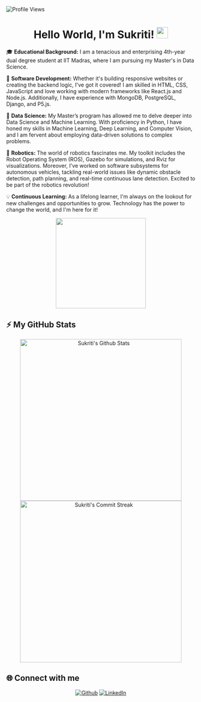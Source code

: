 ![Profile Views](https://komarev.com/ghpvc/?username=Sukriti-Shukla&label=PROFILE+VIEWS&color=blueviolet)

<h1 align="center">Hello World, I'm Sukriti! <img src="https://emojis.slackmojis.com/emojis/images/1531849430/4246/blob-sunglasses.gif?1531849430" width="30"></h1>

<div align="left">

🎓 **Educational Background:** I am a tenacious and enterprising 4th-year dual degree student at IIT Madras, where I am pursuing my Master's in Data Science.

🚀 **Software Development:** Whether it's building responsive websites or creating the backend logic, I've got it covered! I am skilled in HTML, CSS, JavaScript and love working with modern frameworks like React.js and Node.js. Additionally, I have experience with MongoDB, PostgreSQL, Django, and P5.js.

🔬 **Data Science:** My Master’s program has allowed me to delve deeper into Data Science and Machine Learning. With proficiency in Python, I have honed my skills in Machine Learning, Deep Learning, and Computer Vision, and I am fervent about employing data-driven solutions to complex problems.

🤖 **Robotics:** The world of robotics fascinates me. My toolkit includes the Robot Operating System (ROS), Gazebo for simulations, and Rviz for visualizations. Moreover, I've worked on software subsystems for autonomous vehicles, tackling real-world issues like dynamic obstacle detection, path planning, and real-time continuous lane detection. Excited to be part of the robotics revolution!

💡 **Continuous Learning:** As a lifelong learner, I'm always on the lookout for new challenges and opportunities to grow. Technology has the power to change the world, and I'm here for it!

</div>

<p align="center"><img src="https://media.giphy.com/media/LmNwrBhejkK9EFP504/giphy.gif" width="240"></p>

## ⚡ My GitHub Stats

<p align="center">
  <img src="https://github-readme-stats.vercel.app/api?username=Sukriti-Shukla&show_icons=true&theme=bear" width="430" alt="Sukriti's Github Stats" hspace="20"/>
  <img src="https://github-readme-streak-stats.herokuapp.com?user=Sukriti-Shukla&theme=dark&hide_border=true" width="430" alt="Sukriti's Commit Streak"/>
</p>

## 🌐 Connect with me

<p align="center">
  <a href="https://github.com/Sukriti-Shukla"><img src="https://img.shields.io/badge/-Github-181717?style=for-the-badge&logo=Github&logoColor=white" alt="Github"></a>
  <a href="https://www.linkedin.com/in/sukriti-shukla-7ba6a8206/"><img src="https://img.shields.io/badge/-LinkedIn-0077B5?style=for-the-badge&logo=LinkedIn&logoColor=white" alt="LinkedIn"></a>
</p>
